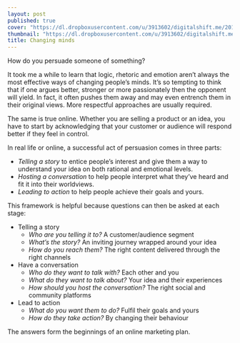 ```yaml
---
layout: post
published: true
cover: "https://dl.dropboxusercontent.com/u/3913602/digitalshift.me/2014-04-26/Connectome1600.jpg"
thumbnail: "https://dl.dropboxusercontent.com/u/3913602/digitalshift.me/2014-04-26/Connectome200.jpg"
title: Changing minds
---
```

How do you persuade someone of something? 

It took me a while to learn that logic, rhetoric and emotion aren’t always the most effective ways of changing people’s minds. It’s so tempting to think that if one argues better, stronger or more passionately then the opponent will yield. In fact, it often pushes them away and may even entrench them in their original views. More respectful approaches are usually required.

The same is true online. Whether you are selling a product or an idea, you have to start by  acknowledging that your customer or audience will respond better if they feel in control.

In real life or online, a successful act of persuasion comes in three parts:

 - _Telling a story_ to entice people’s interest and give them a way to understand your idea on both rational and emotional levels.
 - _Hosting a conversation_ to help people interpret what they’ve heard and fit it into their worldviews.
 - _Leading to action_ to help people achieve their goals and yours.

This framework is helpful because questions can then be asked at each stage:

 - Telling a story
    * _Who are you telling it to?_
      A customer/audience segment
    * _What’s the story?_
      An inviting journey wrapped around your idea
    * _How do you reach them?_ 
      The right content delivered through the right channels
 - Have a conversation
    * _Who do they want to talk with?_ 
      Each other and you
    * _What do they want to talk about?_ 
      Your idea and their experiences
    * _How should you host the conversation?_ 
      The right social and community platforms
 - Lead to action
    * _What do you want them to do?_ 
      Fulfil their goals and yours
    * _How do they take action?_ 
      By changing their behaviour

The answers form the beginnings of an online marketing plan.
